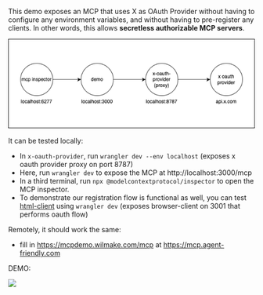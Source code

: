 This demo exposes an MCP that uses X as OAuth Provider without having to configure any environment variables, and without having to pre-register any clients. In other words, this allows **secretless authorizable MCP servers**.

![](demo.drawio.png)

It can be tested locally:

- In `x-oauth-provider`, run `wrangler dev --env localhost` (exposes x oauth provider proxy on port 8787)
- Here, run `wrangler dev` to expose the MCP at http://localhost:3000/mcp
- In a third terminal, run `npx @modelcontextprotocol/inspector` to open the MCP inspector.
- To demonstrate our registration flow is functional as well, you can test [html-client](../html-client/) using `wrangler dev` (exposes browser-client on 3001 that performs oauth flow)

Remotely, it should work the same:

- fill in https://mcpdemo.wilmake.com/mcp at https://mcp.agent-friendly.com

DEMO:

![](small.gif)
